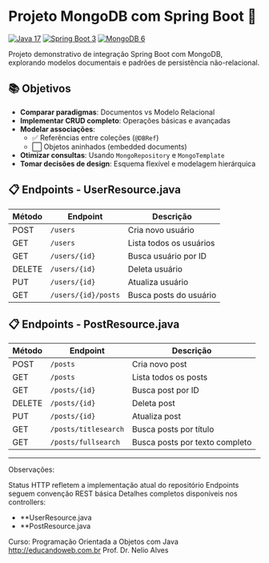 # Projeto MongoDB com Spring Boot 🚀

[![Java 17](https://img.shields.io/badge/Java-17-blue?logo=java)](https://java.com)
[![Spring Boot 3](https://img.shields.io/badge/Spring%20Boot-3.1.5-green?logo=spring)](https://spring.io)
[![MongoDB 6](https://img.shields.io/badge/MongoDB-6.0-brightgreen?logo=mongodb)](https://mongodb.com)

Projeto demonstrativo de integração Spring Boot com MongoDB, explorando modelos documentais e padrões de persistência não-relacional.

## 📚 Objetivos
- **Comparar paradigmas**: Documentos vs Modelo Relacional
- **Implementar CRUD completo**: Operações básicas e avançadas
- **Modelar associações**:
  - ✅ Referências entre coleções (`@DBRef`)
  - ⬜ Objetos aninhados (embedded documents)
- **Otimizar consultas**: Usando `MongoRepository` e `MongoTemplate`
- **Tomar decisões de design**: Esquema flexível e modelagem hierárquica


## 📋 Endpoints - UserResource.java

| Método | Endpoint                 | Descrição                     |
|--------|--------------------------|-------------------------------|
| POST   | `/users`                 | Cria novo usuário             |
| GET    | `/users`                 | Lista todos os usuários       |
| GET    | `/users/{id}`            | Busca usuário por ID          |
| DELETE | `/users/{id}`            | Deleta usuário                |
| PUT    | `/users/{id}`            | Atualiza usuário              |
| GET    | `/users/{id}/posts`      | Busca posts do usuário        |

## 📋 Endpoints - PostResource.java

| Método | Endpoint                 | Descrição                     |
|--------|--------------------------|-------------------------------|
| POST   | `/posts`                 | Cria novo post                |
| GET    | `/posts`                 | Lista todos os posts          |
| GET    | `/posts/{id}`            | Busca post por ID             |
| DELETE | `/posts/{id}`            | Deleta post                   |
| PUT    | `/posts/{id}`            | Atualiza post                 |
| GET    | `/posts/titlesearch`     | Busca posts por título        |
| GET    | `/posts/fullsearch`      | Busca posts por texto completo|

---

Observações:

Status HTTP refletem a implementação atual do repositório
Endpoints seguem convenção REST básica
Detalhes completos disponíveis nos controllers:
- **UserResource.java
- **PostResource.java

Curso: Programação Orientada a Objetos com Java
http://educandoweb.com.br
Prof. Dr. Nelio Alves
